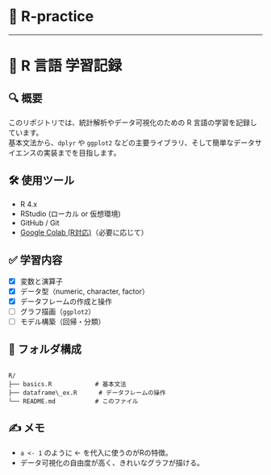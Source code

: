 
# 📘 R-practice

---
# 📘 R 言語 学習記録

## 🔍 概要
このリポジトリでは、統計解析やデータ可視化のための R 言語の学習を記録しています。  
基本文法から、`dplyr` や `ggplot2` などの主要ライブラリ、そして簡単なデータサイエンスの実装までを目指します。

## 🛠 使用ツール
- R 4.x
- RStudio (ローカル or 仮想環境)
- GitHub / Git
- [Google Colab (R対応)](https://colab.research.google.com/)（必要に応じて）

## ✅ 学習内容
- [x] 変数と演算子
- [x] データ型（numeric, character, factor）
- [x] データフレームの作成と操作
- [ ] グラフ描画（`ggplot2`）
- [ ] モデル構築（回帰・分類）

## 📁 フォルダ構成
```

R/
├── basics.R            # 基本文法
├── dataframe\_ex.R      # データフレームの操作
└── README.md           # このファイル

```

## ✍️ メモ
- `a <- 1` のように <- を代入に使うのがRの特徴。
- データ可視化の自由度が高く、きれいなグラフが描ける。
```




